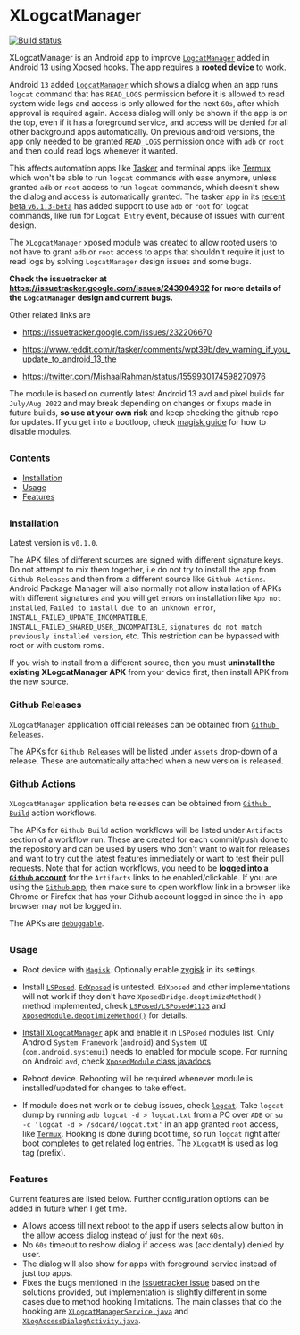 # XLogcatManager

[![Build status](https://github.com/agnostic-apollo/XLogcatManager/workflows/Build/badge.svg)](https://github.com/agnostic-apollo/XLogcatManager/actions)

XLogcatManager is an Android app to improve [`LogcatManager`](https://cs.android.com/android/platform/superproject/+/android-13.0.0_r3:frameworks/base/services/core/java/com/android/server/logcat) added in Android 13 using Xposed hooks. The app requires a **rooted device** to work.

Android `13` added [`LogcatManager`](https://cs.android.com/android/platform/superproject/+/android-13.0.0_r3:frameworks/base/services/core/java/com/android/server/logcat) which shows a dialog when an app runs `logcat` command that has `READ_LOGS` permission before it is allowed to read system wide logs and access is only allowed for the next `60s`, after which approval is required again. Access dialog will only be shown if the app is on the top, even if it has a foreground service, and access will be denied for all other background apps automatically. On previous android versions, the app only needed to be granted `READ_LOGS` permission once with `adb` or `root` and then could read logs whenever it wanted.

This affects automation apps like [Tasker](https://tasker.joaoapps.com) and terminal apps like [Termux](https://github.com/termux/termux-app) which won't be able to run `logcat` commands with ease anymore, unless granted `adb` or `root` access to run `logcat` commands, which doesn't show the dialog and access is automatically granted. The tasker app in its [recent beta `v6.1.3-beta`](https://www.reddit.com/r/tasker/comments/wqvt5b/dev_tasker_613beta_progress_bar_dialog_change/) has added support to use `adb` or `root` for `logcat` commands, like run for `Logcat Entry` event, because of issues with current design.

The `XLogcatManager` xposed module was created to allow rooted users to not have to grant `adb` or `root` access to apps that shouldn't require it just to read logs by solving `LogcatManager` design issues and some bugs.

**Check the issuetracker at https://issuetracker.google.com/issues/243904932 for more details of the `LogcatManager` design and current bugs.**

Other related links are

- https://issuetracker.google.com/issues/232206670

- https://www.reddit.com/r/tasker/comments/wpt39b/dev_warning_if_you_update_to_android_13_the

- https://twitter.com/MishaalRahman/status/1559930174598270976

The module is based on currently latest Android 13 avd and pixel builds for `July/Aug 2022` and may break depending on changes or fixups made in future builds, **so use at your own risk** and keep checking the github repo for updates. If you get into a bootloop, check [magisk guide](https://topjohnwu.github.io/Magisk/faq.html#q-i-installed-a-module-and-it-bootlooped-my-device-help) for how to disable modules.
##



### Contents
- [Installation](#installation)
- [Usage](#Usage)
- [Features](#features)
##



### Installation

Latest version is `v0.1.0`.

The APK files of different sources are signed with different signature keys. Do not attempt to mix them together, i.e do not try to install the app from `Github Releases` and then from a different source like `Github Actions`. Android Package Manager will also normally not allow installation of APKs with different signatures and you will get errors on installation like `App not installed`, `Failed to install due to an unknown error`, `INSTALL_FAILED_UPDATE_INCOMPATIBLE`, `INSTALL_FAILED_SHARED_USER_INCOMPATIBLE`, `signatures do not match previously installed version`, etc. This restriction can be bypassed with root or with custom roms.

If you wish to install from a different source, then you must **uninstall the existing XLogcatManager APK** from your device first, then install APK from the new source.

### Github Releases

`XLogcatManager` application official releases can be obtained from [`Github Releases`](https://github.com/agnostic-apollo/XLogcatManager/releases).

The APKs for `Github Releases` will be listed under `Assets` drop-down of a release. These are automatically attached when a new version is released.

### Github Actions

`XLogcatManager` application beta releases can be obtained from [`Github Build`](https://github.com/agnostic-apollo/XLogcatManager/actions/workflows/debug_build.yml) action workflows.

The APKs for `Github Build` action workflows will be listed under `Artifacts` section of a workflow run. These are created for each commit/push done to the repository and can be used by users who don't want to wait for releases and want to try out the latest features immediately or want to test their pull requests. Note that for action workflows, you need to be [**logged into a `Github` account**](https://github.com/login) for the `Artifacts` links to be enabled/clickable. If you are using the [`Github` app](https://github.com/mobile), then make sure to open workflow link in a browser like Chrome or Firefox that has your Github account logged in since the in-app browser may not be logged in.

The APKs are [`debuggable`](https://developer.android.com/studio/debug).
##


### Usage

- Root device with [`Magisk`](https://github.com/topjohnwu/Magisk). Optionally enable [zygisk](https://topjohnwu.github.io/Magisk/guides.html#zygisk) in its settings.

- Install [`LSPosed`](https://github.com/LSPosed/LSPosed#install). [`EdXposed`](https://github.com/ElderDrivers/EdXposed#install) is untested. `EdXposed` and other implementations will not work if they don't have `XposedBridge.deoptimizeMethod()` method implemented, check [`LSPosed/LSPosed#1123`](https://github.com/LSPosed/LSPosed/issues/1123) and [`XposedModule.deoptimizeMethod()`](https://github.com/agnostic-apollo/XLogcatManager/blob/v0.1.0/app/src/main/java/dev/agnosticapollo/xlogcatmanager/xposed/XposedModule.java#L71) for details.

- [Install `XLogcatManager`](#installation) apk and enable it in `LSPosed` modules list. Only Android `System Framework` (`android`) and `System UI` (`com.android.systemui`) needs to enabled for module scope. For running on Android `avd`, check [`XposedModule` class javadocs](https://github.com/agnostic-apollo/XLogcatManager/blob/v0.1.0/app/src/main/java/dev/agnosticapollo/xlogcatmanager/xposed/XposedModule.java#L30).

- Reboot device. Rebooting will be required whenever module is installed/updated for changes to take effect.

- If module does not work or to debug issues, check [`logcat`](https://developer.android.com/studio/command-line/logcat). Take `logcat` dump by running `adb logcat -d > logcat.txt` from a PC over `ADB` or `su -c 'logcat -d > /sdcard/logcat.txt'` in an app granted `root` access, like [`Termux`](https://github.com/termux/termux-app). Hooking is done during boot time, so run `logcat` right after boot completes to get related log entries. The `XLogcatM` is used as log tag (prefix).
##



### Features

Current features are listed below. Further configuration options can be added in future when I get time.

- Allows access till next reboot to the app if users selects allow button in the allow access dialog instead of just for the next `60s`.
- No `60s` timeout to reshow dialog if access was (accidentally) denied by user.
- The dialog will also show for apps with foreground service instead of just top apps.
- Fixes the bugs mentioned in the [issuetracker issue](https://issuetracker.google.com/issues/243904932) based on the solutions provided, but implementation is slightly different in some cases due to method hooking limitations. The main classes that do the hooking are [`XLogcatManagerService.java`](https://github.com/agnostic-apollo/XLogcatManager/blob/master/app/src/main/java/dev/agnosticapollo/xlogcatmanager/xposed/logcat/XLogcatManagerService.java) and [`XLogAccessDialogActivity.java`](https://github.com/agnostic-apollo/XLogcatManager/blob/master/app/src/main/java/dev/agnosticapollo/xlogcatmanager/xposed/logcat/XLogAccessDialogActivity.java).
##
